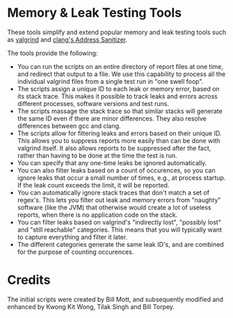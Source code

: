 # Memory & Leak Testing Tools

These tools simplify and extend popular memory and leak testing tools such as [valgrind](valgrind.org) and [clang's Address Sanitizer](https://github.com/google/sanitizers/wiki/AddressSanitizer). 

The tools provide the following:

- You can run the scripts on an entire directory of report files at one time, and redirect that output to a file.  We use this capability to process all the individual valgrind files from a single test run in "one swell foop".
- The scripts assign a unique ID to each leak or memory error, based on its stack trace.  This makes it possible to track leaks and errors across different processes, software versions and test runs.
 - The scripts massage the stack trace so that similar stacks will generate the same ID even if there are minor differences.  They also resolve differences between gcc and clang.
- The scripts allow for filtering leaks and errors based on their unique ID.  This allows you to suppress reports more easily than can be done with valgrind itself.  It also allows reports to be suppressed after the fact, rather than having to be done at the time the test is run.
- You can specify that any one-time leaks be ignored automatically.
- You can also filter leaks based on a count of occurences, so you can ignore leaks that occur a small number of times, e.g., at process startup.  If the leak count exceeds the limit, it will be reported.
- You can automatically ignore stack traces that don't match a set of regex's.  This lets you filter out leak and memory errors from "naughty" software (like the JVM) that otherwise would create a lot of useless reports, when there is no application code on the stack.
- You can filter leaks based on valgrind's "indirectly lost", "possibly lost" and "still reachable" categories.  This means that you will typically want to capture everything and filter it later.
 - The different categories generate the same leak ID's, and are combined for the purpose of counting occurences.


# Credits
The initial scripts were created by Bill Mott, and subsequently modified and enhanced by Kwong Kit Wong, Tilak Singh and Bill Torpey.

